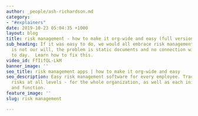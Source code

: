 ```yaml
---
author: _people/ash-richardson.md
category:
- "#explainers"
date: 2019-10-23 05:04:35 +1000
layout: blog
title: risk management - how to make it org-wide and easy (full version)
sub_heading: If it was easy to do, we would all embrace risk management - the problem
  is not our will, the problem is static documents and no connection with our day
  to day.  Learn how to fix this.
video_id: FfIifQL-LkM
banner_image: ''
seo_title: risk management apps | how to make it org-wide and easy
seo_description: Easy risk management software for every employee. Track and manage
  risks at all levels - for the whole organization, as well as each initiative, project
  and function.
feature_image: ''
slug: risk management

---
```

